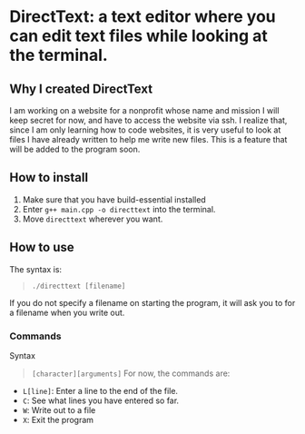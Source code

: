 # DirectText: a text editor where you can edit text files while looking at the terminal.
## Why I created DirectText
I am working on a website for a nonprofit whose name and mission I will keep secret for now, and have to access the website via ssh. I realize that, since I am only learning how to code websites, it is very useful to look at files I have already written to help me write new files. This is a feature that will be added to the program soon.
## How to install
1. Make sure that you have build-essential installed
2. Enter `g++ main.cpp -o directtext` into the terminal.
3. Move `directtext` wherever you want.
## How to use
The syntax is:
> `./directtext [filename]`

If you do not specify a filename on starting the program, it will ask you to for a filename when you write out.
### Commands
Syntax
> `[character][arguments]`
For now, the commands are:
* `L[line]`: Enter a line to the end of the file.
* `C`: See what lines you have entered so far.
* `W`: Write out to a file
* `X`: Exit the program
